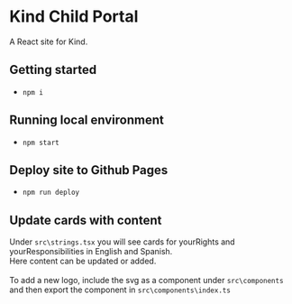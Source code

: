 # Kind Child Portal
A React site for Kind.

## Getting started
- `npm i`

## Running local environment
- `npm start`

## Deploy site to Github Pages
- `npm run deploy`

## Update cards with content
Under `src\strings.tsx` you will see cards for yourRights and yourResponsibilities in English and Spanish.</br>
Here content can be updated or added.</br> </br>
To add a new logo, include the svg as a component under `src\components` and then export the component in `src\components\index.ts`
